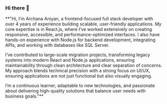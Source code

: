 ### Hi there 👋
**"Hi, I’m Archana Aniyan, a frontend-focused full stack developer with over 4 years of experience building scalable, user-friendly applications. My core expertise is in React.js, where I’ve worked extensively on creating responsive, accessible, and performance-optimized interfaces. I also have hands-on experience with Node.js for backend development, integrating APIs, and working with databases like SQL Server.

I’ve contributed to large-scale migration projects, transforming legacy systems into modern React and Node.js applications, ensuring maintainability through clean architecture and clear separation of concerns. My approach blends technical precision with a strong focus on UI/UX, ensuring applications are not just functional but also visually engaging.

I’m a continuous learner, adaptable to new technologies, and passionate about delivering high-quality solutions that balance user needs with business goals."**
<!--
**archanaaniyan1341/archanaaniyan1341** is a ✨ _special_ ✨ repository because its `README.md` (this file) appears on your GitHub profile.

Here are some ideas to get you started:

- 🔭 I’m currently working on ...
- 🌱 I’m currently learning ...
- 👯 I’m looking to collaborate on ...
- 🤔 I’m looking for help with ...
- 💬 Ask me about ...
- 📫 How to reach me: ...
- 😄 Pronouns: ...
- ⚡ Fun fact: ...
-->
